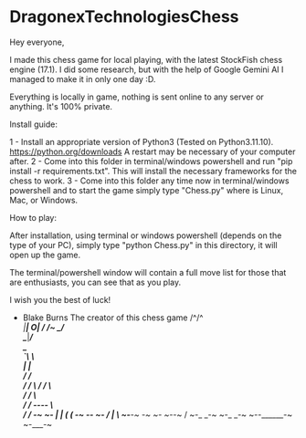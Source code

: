 # DragonexTechnologiesChess

Hey everyone,

I made this chess game for local playing, with the latest StockFish chess engine (17.1). I did some research, but with the help of Google Gemini AI I managed to make it in only one day :D.

Everything is locally in game, nothing is sent online to any server or anything. It's 100% private.

Install guide:

1 - Install an appropriate version of Python3 (Tested on Python3.11.10). https://python.org/downloads A restart may be necessary of your computer after.
2 - Come into this folder in terminal/windows powershell and run "pip install -r requirements.txt". This will install the necessary frameworks for the chess to work.
3 - Come into this folder any time now in terminal/windows powershell and to start the game simply type "Chess<OSVERSION>.py" where <OSVERSION> is Linux, Mac, or Windows.

How to play:

After installation, using terminal or windows powershell (depends on the type of your PC), simply type "python Chess<OSVERSION>.py" in this directory, it will open up the game.

The terminal/powershell window will contain a full move list for those that are enthusiasts, you can see that as you play.

I wish you the best of luck!

- Blake Burns
 The creator of this chess game
           /^\/^\
         _|__|  O|
\/     /~     \_/ \
 \____|__________/  \
        \_______      \
                `\     \                 \
                  |     |                  \
                 /      /                    \
                /     /                       \\
              /      /                         \ \
             /     /                            \  \
           /     /             _----_            \   \
          /     /           _-~      ~-_         |   |
         (      (        _-~    _--_    ~-_     _/   |
          \      ~-____-~    _-~    ~-_    ~-_-~    /
            ~-_           _-~          ~-_       _-~
               ~--______-~                ~-___-~

